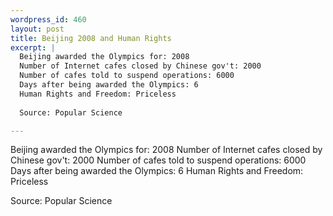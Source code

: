 ```yaml
--- 
wordpress_id: 460
layout: post
title: Beijing 2008 and Human Rights
excerpt: |
  Beijing awarded the Olympics for: 2008
  Number of Internet cafes closed by Chinese gov't: 2000
  Number of cafes told to suspend operations: 6000
  Days after being awarded the Olympics: 6
  Human Rights and Freedom: Priceless
  
  Source: Popular Science

---
```

Beijing awarded the Olympics for: 2008
Number of Internet cafes closed by Chinese gov't: 2000
Number of cafes told to suspend operations: 6000
Days after being awarded the Olympics: 6
Human Rights and Freedom: Priceless

Source: Popular Science
